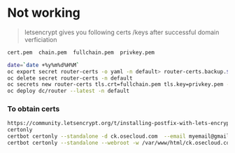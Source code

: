 # Not working

> letsencrypt gives you following certs /keys after successful domain verficiation

```sh
cert.pem  chain.pem  fullchain.pem  privkey.pem
```

```sh
date=`date +%y%m%d%H%M`
oc export secret router-certs -o yaml -n default> router-certs.backup.$date.yaml
oc delete secret router-certs -n default
oc secrets new router-certs tls.crt=fullchain.pem tls.key=privkey.pem --type='kubernetes.io/tls' --confirm -n default
oc deploy dc/router --latest -n default
```


### To obtain certs
```sh
https://community.letsencrypt.org/t/installing-postfix-with-lets-encrypt-certificate-using-certbot-rhel7/20445
certonly
certbot certonly --standalone -d ck.osecloud.com  --email myemail@gmail.com or 
certbot certonly --standalone --webroot -w /var/www/html/ck.osecloud.com -d ck.osecloud.com  --email myemail@gmail.com
```
